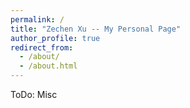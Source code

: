```yaml
---
permalink: /
title: "Zechen Xu -- My Personal Page"
author_profile: true
redirect_from: 
  - /about/
  - /about.html
---
```


ToDo: Misc